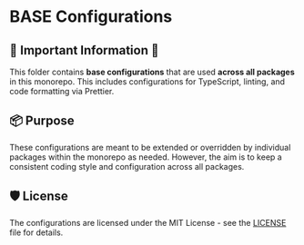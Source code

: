 # BASE Configurations

## 🚨 Important Information 🚨

This folder contains **base configurations** that are used **across all packages** in this monorepo. This includes configurations for TypeScript, linting, and code formatting via Prettier.

## 📦 Purpose

These configurations are meant to be extended or overridden by individual packages within the monorepo as needed. However, the aim is to keep a consistent coding style and configuration across all packages.

## 🛡️ License

The configurations are licensed under the MIT License - see the [LICENSE](../LICENSE) file for details.
